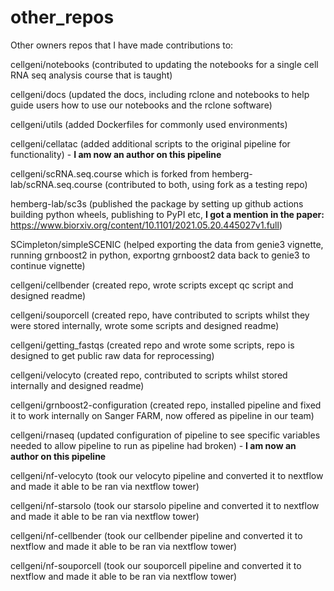 # other_repos
Other owners repos that I have made contributions to:

cellgeni/notebooks (contributed to updating the notebooks for a single cell RNA seq analysis course that is taught)

cellgeni/docs (updated the docs, including rclone and notebooks to help guide users how to use our notebooks and the rclone software)

cellgeni/utils (added Dockerfiles for commonly used environments)

cellgeni/cellatac (added additional scripts to the original pipeline for functionality) - **I am now an author on this pipeline**

cellgeni/scRNA.seq.course which is forked from hemberg-lab/scRNA.seq.course (contributed to both, using fork as a testing repo)

hemberg-lab/sc3s (published the package by setting up github actions building python wheels, publishing to PyPI etc, 
**I got a mention in the paper:** https://www.biorxiv.org/content/10.1101/2021.05.20.445027v1.full)

SCimpleton/simpleSCENIC (helped exporting the data from genie3 vignette, running grnboost2 in python, exportng grnboost2 data back to genie3 to continue vignette) 

cellgeni/cellbender (created repo, wrote scripts except qc script and designed readme)

cellgeni/souporcell (created repo, have contributed to scripts whilst they were stored internally, wrote some scripts and designed readme)

cellgeni/getting_fastqs (created repo and wrote some scripts, repo is designed to get public raw data for reprocessing)

cellgeni/velocyto (created repo, contributed to scripts whilst stored internally and designed readme) 

cellgeni/grnboost2-configuration (created repo, installed pipeline and fixed it to work internally on Sanger FARM, now offered as pipeline in our team)

cellgeni/rnaseq (updated configuration of pipeline to see specific variables needed to allow pipeline to run as pipeline had broken) - **I am now an author on this pipeline**

cellgeni/nf-velocyto (took our velocyto pipeline and converted it to nextflow and made it able to be ran via nextflow tower)

cellgeni/nf-starsolo (took our starsolo pipeline and converted it to nextflow and made it able to be ran via nextflow tower)

cellgeni/nf-cellbender (took our cellbender pipeline and converted it to nextflow and made it able to be ran via nextflow tower)

cellgeni/nf-souporcell (took our souporcell pipeline and converted it to nextflow and made it able to be ran via nextflow tower)
